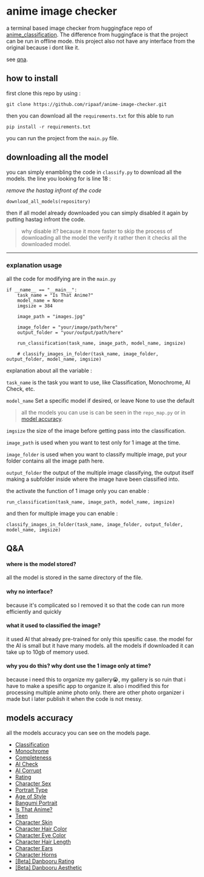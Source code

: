 # anime image checker
a terminal based image checker from huggingface repo of [anime_classification](https://huggingface.co/deepghs/anime_classification  "anime_classification"). The difference from huggingface is that the project can be run in offline mode. this project also not have any interface from the original because i dont like it.

see [qna](#qa).

## how to install
first clone this repo by using :
```
git clone https://github.com/ripaaf/anime-image-checker.git
```
then you can download all the `requirements.txt` for this able to run
```
pip install -r requirements.txt
```
you can run the project from the `main.py` file.
## downloading all the model
you can simply enambling the code in `classify.py` to download all the models. the line you looking for is line 18 :

*remove the hastag infront of the code*
```
download_all_models(repository)
```
then if all model already downloaded you can simply disabled it again by putting hastag infront the code. 
> why disable it? because it more faster to skip the process of downloading all the model the verify it rather then it checks all the downloaded model.

------------

### explanation usage
all the code for modifying are in the `main.py` 
```
if __name__ == "__main__":
    task_name = "Is That Anime?"  
    model_name = None 
    imgsize = 384 

    image_path = "images.jpg"

    image_folder = "your/image/path/here"
    output_folder = "your/output/path/here"

    run_classification(task_name, image_path, model_name, imgsize)

    # classify_images_in_folder(task_name, image_folder, output_folder, model_name, imgsize)
```
explanation about all the variable :

`task_name` is the task you want to use, like Classification, Monochrome, AI Check, etc.

`model_name` Set a specific model if desired, or leave None to use the default

> all the models you can use is can be seen in the `repo_map.py` or in [model accuracy](#models-accuracy).

`imgsize` the size of the image before getting pass into the classification.

`image_path` is used when you want to test only for 1 image at the time.

`image_folder` is used when you want to classify multiple image, put your folder contains all the image path here.

`output_folder` the output of the multiple image classifying, the output itself making a subfolder inside where the image have been classified into.

the activate the function of 1 image only you can enable :
```
run_classification(task_name, image_path, model_name, imgsize)
```
and then for multiple image you can enable :
```
classify_images_in_folder(task_name, image_folder, output_folder, model_name, imgsize)
```

## Q&A
#### where is the model stored?
all the model is stored in the same directory of the file.

#### why no interface?
because it's complicated so I removed it so that the code can run more efficiently and quickly
#### what it used to classified the image?
it used AI that already pre-trained for only this spesific case. the model for the AI is small but it have many models. all the models if downloaded it can take up to 10gb of memory used.
#### why you do this? why dont use the 1 image only at time?
because i need this to organize my gallery😭, my gallery is so ruin that i have to make a spesific app to organize it. also i modified this for processing multiple anime photo only. there are other photo organizer i made but i later publish it when the code is not messy.

## models accuracy
all the models accuracy  you can see on the models page.
- [Classification](https://huggingface.co/deepghs/anime_classification)
- [Monochrome](https://huggingface.co/deepghs/monochrome_detect)
- [Completeness](https://huggingface.co/deepghs/anime_completeness)
- [AI Check](https://huggingface.co/deepghs/anime_ai_check)
- [AI Corrupt](https://huggingface.co/deepghs/ai_image_corrupted)
- [Rating](https://huggingface.co/deepghs/anime_rating)
- [Character Sex](https://huggingface.co/deepghs/anime_ch_sex)
- [Portrait Type](https://huggingface.co/deepghs/anime_portrait)
- [Age of Style](https://huggingface.co/deepghs/anime_style_ages)
- [Bangumi Portrait](https://huggingface.co/deepghs/bangumi_char_type)
- [Is That Anime?](https://huggingface.co/deepghs/anime_real_cls)
- [Teen](https://huggingface.co/deepghs/anime_teen)
- [Character Skin](https://huggingface.co/deepghs/anime_ch_skin_color)
- [Character Hair Color](https://huggingface.co/deepghs/anime_ch_hair_color)
- [Character Eye Color](https://huggingface.co/deepghs/anime_ch_eye_color)
- [Character Hair Length](https://huggingface.co/deepghs/anime_ch_hair_length)
- [Character Ears](https://huggingface.co/deepghs/anime_ch_ear)
- [Character Horns](https://huggingface.co/deepghs/anime_ch_horn)
- [[Beta] Danbooru Rating](https://huggingface.co/deepghs/anime_dbrating)
- [[Beta] Danbooru Aesthetic](https://huggingface.co/deepghs/anime_aesthetic)


